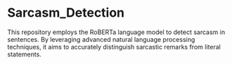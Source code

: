 # Sarcasm_Detection

This repository employs the RoBERTa language model to detect sarcasm in sentences. By leveraging advanced natural language processing techniques, it aims to accurately distinguish sarcastic remarks from literal statements.
